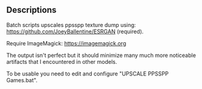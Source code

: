 ## Descriptions

Batch scripts upscales ppsspp texture dump using: https://github.com/JoeyBallentine/ESRGAN (required).

Require ImageMagick: https://imagemagick.org

The output isn't perfect but it should minimize many much more noticeable artifacts that I encountered in other models.

To be usable you need to edit and configure "UPSCALE PPSSPP Games.bat".

